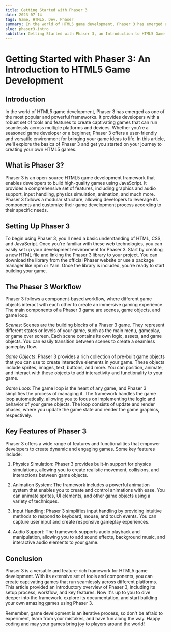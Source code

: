 ```yaml
---
title: Getting Started with Phaser 3
date: 2023-07-14
tags: Game, HTML5, Dev, Phaser
summary: In the world of HTML5 game development, Phaser 3 has emerged as one of the most popular and powerful frameworks. It provides developers with a robust set of tools and features to create captivating games
slug: phaser3-intro
subtitle: Getting Started with Phaser 3, an Introduction to HTML5 Game Development
---
```


# Getting Started with Phaser 3: An Introduction to HTML5 Game Development

## Introduction

In the world of HTML5 game development, Phaser 3 has emerged as one of the most popular and powerful frameworks. It provides developers with a robust set of tools and features to create captivating games that can run seamlessly across multiple platforms and devices. Whether you're a seasoned game developer or a beginner, Phaser 3 offers a user-friendly and versatile environment for bringing your game ideas to life. In this article, we'll explore the basics of Phaser 3 and get you started on your journey to creating your own HTML5 games.

## What is Phaser 3?

Phaser 3 is an open-source HTML5 game development framework that enables developers to build high-quality games using JavaScript. It provides a comprehensive set of features, including graphics and audio support, input handling, physics simulation, animation, and much more. Phaser 3 follows a modular structure, allowing developers to leverage its components and customize their game development process according to their specific needs.

## Setting Up Phaser 3

To begin using Phaser 3, you'll need a basic understanding of HTML, CSS, and JavaScript. Once you're familiar with these web technologies, you can easily set up your development environment for Phaser 3. Start by creating a new HTML file and linking the Phaser 3 library to your project. You can download the library from the official Phaser website or use a package manager like npm or Yarn. Once the library is included, you're ready to start building your game.

## The Phaser 3 Workflow

Phaser 3 follows a component-based workflow, where different game objects interact with each other to create an immersive gaming experience. The main components of a Phaser 3 game are scenes, game objects, and game loop.

*Scenes*: Scenes are the building blocks of a Phaser 3 game. They represent different states or levels of your game, such as the main menu, gameplay, or game over screen. Each scene contains its own logic, assets, and game objects. You can easily transition between scenes to create a seamless gameplay flow.

*Game Objects*: Phaser 3 provides a rich collection of pre-built game objects that you can use to create interactive elements in your game. These objects include sprites, images, text, buttons, and more. You can position, animate, and interact with these objects to add interactivity and functionality to your game.

*Game Loop*: The game loop is the heart of any game, and Phaser 3 simplifies the process of managing it. The framework handles the game loop automatically, allowing you to focus on implementing the logic and behavior of your game objects. The loop consists of update and render phases, where you update the game state and render the game graphics, respectively.

## Key Features of Phaser 3

Phaser 3 offers a wide range of features and functionalities that empower developers to create dynamic and engaging games. Some key features include:

1. Physics Simulation: Phaser 3 provides built-in support for physics simulations, allowing you to create realistic movement, collisions, and interactions between game objects.

2. Animation System: The framework includes a powerful animation system that enables you to create and control animations with ease. You can animate sprites, UI elements, and other game objects using a variety of techniques.

3. Input Handling: Phaser 3 simplifies input handling by providing intuitive methods to respond to keyboard, mouse, and touch events. You can capture user input and create responsive gameplay experiences.

4. Audio Support: The framework supports audio playback and manipulation, allowing you to add sound effects, background music, and interactive audio elements to your game.

## Conclusion

Phaser 3 is a versatile and feature-rich framework for HTML5 game development. With its extensive set of tools and components, you can create captivating games that run seamlessly across different platforms. This article provided an introductory overview of Phaser 3, including its setup process, workflow, and key features. Now it's up to you to dive deeper into the framework, explore its documentation, and start building your own amazing games using Phaser 3.

Remember, game development is an iterative process, so don't be afraid to experiment, learn from your mistakes, and have fun along the way. Happy coding and may your games bring joy to players around the world!
